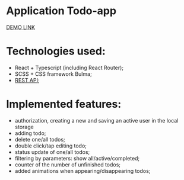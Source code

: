 # Application Todo-app

  [DEMO LINK](https://proph7000.github.io/Todo-app/)

# Technologies used: 
  - React + Typescript (including React Router);
  - SCSS + CSS framework Bulma;
  - [REST API](https://mate-academy.github.io/fe-students-api/);

# Implemented features:
  - authorization, creating a new and saving 
    an active user in the local storage
  - adding todo;
  - delete one/all todos;
  - double click/tap editing todo;
  - status update of one/all todos;
  - filtering by parameters: show all/active/completed;
  - counter of the number of unfinished todos;
  - added animations when appearing/disappearing todos;